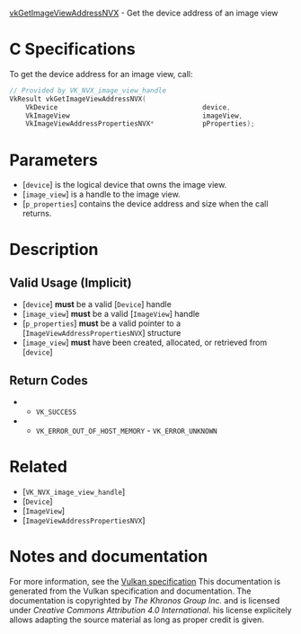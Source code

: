 [vkGetImageViewAddressNVX](https://www.khronos.org/registry/vulkan/specs/1.3-extensions/man/html/vkGetImageViewAddressNVX.html) - Get the device address of an image view

# C Specifications
To get the device address for an image view, call:
```c
// Provided by VK_NVX_image_view_handle
VkResult vkGetImageViewAddressNVX(
    VkDevice                                    device,
    VkImageView                                 imageView,
    VkImageViewAddressPropertiesNVX*            pProperties);
```

# Parameters
- [`device`] is the logical device that owns the image view.
- [`image_view`] is a handle to the image view.
- [`p_properties`] contains the device address and size when the call returns.

# Description
## Valid Usage (Implicit)
-  [`device`] **must**  be a valid [`Device`] handle
-  [`image_view`] **must**  be a valid [`ImageView`] handle
-  [`p_properties`] **must**  be a valid pointer to a [`ImageViewAddressPropertiesNVX`] structure
-  [`image_view`] **must**  have been created, allocated, or retrieved from [`device`]

## Return Codes
*   - `VK_SUCCESS` 
*   - `VK_ERROR_OUT_OF_HOST_MEMORY`  - `VK_ERROR_UNKNOWN`

# Related
- [`VK_NVX_image_view_handle`]
- [`Device`]
- [`ImageView`]
- [`ImageViewAddressPropertiesNVX`]

# Notes and documentation
For more information, see the [Vulkan specification](https://www.khronos.org/registry/vulkan/specs/1.3-extensions/html/vkspec.html)
This documentation is generated from the Vulkan specification and documentation.
The documentation is copyrighted by *The Khronos Group Inc.* and is licensed under *Creative Commons Attribution 4.0 International*.
his license explicitely allows adapting the source material as long as proper credit is given.
        
